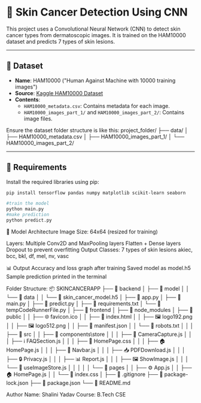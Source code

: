 # 🧬 Skin Cancer Detection Using CNN

This project uses a Convolutional Neural Network (CNN) to detect skin cancer types from dermatoscopic images. It is trained on the HAM10000 dataset and predicts 7 types of skin lesions.

---

## 📁 Dataset

- **Name**: HAM10000 ("Human Against Machine with 10000 training images")
- **Source**: [Kaggle HAM10000 Dataset](https://www.kaggle.com/kmader/skin-cancer-mnist-ham10000)
- **Contents**:
  - `HAM10000_metadata.csv`: Contains metadata for each image.
  - `HAM10000_images_part_1/` and `HAM10000_images_part_2/`: Contains image files.

Ensure the dataset folder structure is like this:
project_folder/
├── data/
│ ├── HAM10000_metadata.csv
│ ├── HAM10000_images_part_1/
│ └── HAM10000_images_part_2/


---

## 🔧 Requirements
Install the required libraries using pip:

```bash
pip install tensorflow pandas numpy matplotlib scikit-learn seaborn

#train the model
python main.py
#make prediction
python predict.py
```

🧠 Model Architecture
Image Size: 64x64 (resized for training)

Layers:
Multiple Conv2D and MaxPooling layers
Flatten + Dense layers
Dropout to prevent overfitting
Output Classes: 7 types of skin lesions
akiec, bcc, bkl, df, mel, nv, vasc

📊 Output
Accuracy and loss graph after training
Saved model as model.h5
Sample prediction printed in the terminal

Folder Structure:
📦 SKINCANCERAPP
├── 📁 backend
│   ├── 📁 model
│   │   └── 📁 data
│   │       └── 🧠 skin_cancer_model.h5
│   ├── 🐍 app.py
│   ├── 🐍 main.py
│   ├── 🐍 predict.py
│   ├── 📄 requirements.txt
│   └── 🐍 tempCodeRunnerFile.py
│
├── 📁 frontend
│   ├── 📁 node_modules
│   ├── 📁 public
│   │   ├── 🌐 favicon.ico
│   │   ├── 🧾 index.html
│   │   ├── 🖼️ logo192.png
│   │   ├── 🖼️ logo512.png
│   │   ├── 📄 manifest.json
│   │   └── 📄 robots.txt
│   │
│   ├── 📁 src
│   │   ├── 📁 components\store
│   │   │   ├── 📸 CameraCapture.js
│   │   │   ├── ℹ️  FAQSection.js
│   │   │   ├── 🎨 HomePage.css
│   │   │   ├── 🏠 HomePage.js
│   │   │   ├── 🧭 Navbar.js
│   │   │   ├── 📥 PDFDownload.js
│   │   │   ├── 🔒 Privacy.js
│   │   │   ├── 📊 Report.js
│   │   │   ├── 🖼️ ShowImage.js
│   │   │   └── 🧠 useImageStore.js
│   │   │
│   │   └── 📁 pages
│   │       ├── ⚙️ App.js
│   │       ├── 🏠 HomePage.js
│   │       └── 🎨 index.css
│
├── 📄 .gitignore
├── 📄 package-lock.json
├── 📄 package.json
└── 📄 README.md


Author
Name: Shalini Yadav
Course: B.Tech CSE
